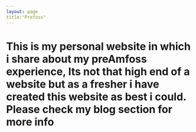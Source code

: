 ```yaml
---
layout: page 
title:"Prefoss"
---
```







# This is my personal website in which i share about my preAmfoss experience, Its not that high end of a website but as a fresher i have created this website as best i could. Please check my blog section for more info
   
